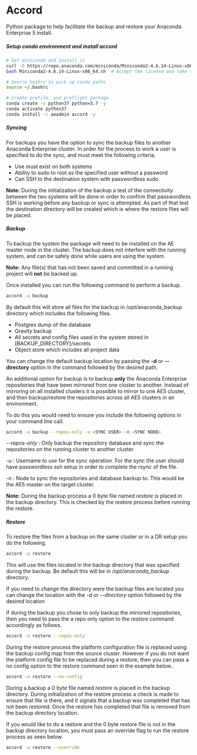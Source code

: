 Accord
======

Python package to help facilitate the backup and restore your Anaconda Enterprise 5 install.

##### Setup conda environment and install accord
```sh
# Get miniconda and install it
curl -O https://repo.anaconda.com/miniconda/Miniconda2-4.6.14-Linux-x86_64.sh
bash Miniconda2-4.6.14-Linux-x86_64.sh  # Accept the license and take the defaults

# Source bashrc to pick up conda paths
source ~/.bashrc

# Create profile, and preflight package
conda create -n python37 python=3.7 -y
conda activate python37
conda install -c aeadmin accord -y
```

##### Syncing
For backups you have the option to sync the backup files to another Anaconda Enterprise cluster. In order for the process to work a user is specified to do the sync, and must meet the following criteria.
- Use must exist on both systems
- Ability to sudo to root as the specified user without a password
- Can SSH to the destination system with passwordless sudo

**Note:** During the initialization of the backup a test of the connectivity between the two systems will be done in order to confirm that passwordless SSH is working before any backup or sync is attempted. As part of that test the destination directory will be created which is where the restore files will be placed.

##### Backup
To backup the system the package will need to be installed on the AE master node in the cluster. The backup does not interfere with the running system, and can be safely done while users are using the system.

**Note:** Any file(s) that has not been saved and committed in a running project will **not** be backed up.

Once installed you can run the following command to perform a backup.

```sh
accord -a backup
```

By default this will store all files for the backup in /opt/anaconda_backup directory which includes the following files.

- Postgres dump of the database
- Gravity backup
- All secrets and config files used in the system stored in [BACKUP_DIRECTORY]/secrets
- Object store which includes all project data

You can change the default backup location by passing the **-d** or **--directory** option in the command followed by the desired path.

An additional option for backup is to backup **only** the Anaconda Enterprise repositories that have been mirrored from one cluster to another. Instead of mirroring on all installed clusters it is possible to mirror to one AE5 cluster, and then backup/restore the repositories across all AE5 clusters in an environment.

To do this you would need to ensure you include the following options in your command line call.

```sh
accord -a backup --repos-only -u <SYNC USER> -n <SYNC NODE>
```

*--repos-only* : Only backup the repository database and sync the repositories on the
                 running cluster to another cluster

*-u* : Username to use for the sync operation. For the sync the user should have
       passwordless ssh setup in order to complete the rsync of the file.

*-n* : Node to sync the repositories and database backup to. This would be the AE5
       master on the target cluster.

**Note:** During the backup process a 0 byte file named *restore* is placed in the backup directory. This is checked by the restore process before running the restore.

##### Restore

To restore the files from a backup on the same cluster or in a DR setup you do the following.

```sh
accord -a restore
```

This will use the files located in the backup directory that was specified during the backup. Be default this will be in */opt/anaconda_backup* directory.

If you need to change the directory were the backup files are located you can change the location with the *-d* or *--directory* option followed by the desired location

If during the backup you chose to only backup the mirrored repositories, then you need to pass the a repo only option to the restore command accordingly as follows.

```sh
accord -a restore --repos-only
```

During the restore process the platform configuration file is replaced using the backup config map from the source cluster. However if you do not want the platform config file to be replaced during a restore, then you can pass a no config option to the restore command seen in the example below..

```sh
accord -a restore --no-config
```

During a backup a 0 byte file named *restore* is placed in the backup directory. During initialization of the restore process a check is made to ensure that file is there, and it signals that a backup was completed that has not been restored. Once the restore has completed that file is removed from the backup directory location.

If you would like to do a restore and the 0 byte restore file is not in the backup directory location, you must pass an override flag to run the restore process as seen below.

```sh
accord -a restore --override
```
